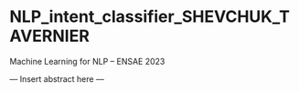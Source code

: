 # NLP_intent_classifier_SHEVCHUK_TAVERNIER
Machine Learning for NLP – ENSAE 2023

–– Insert abstract here ––
